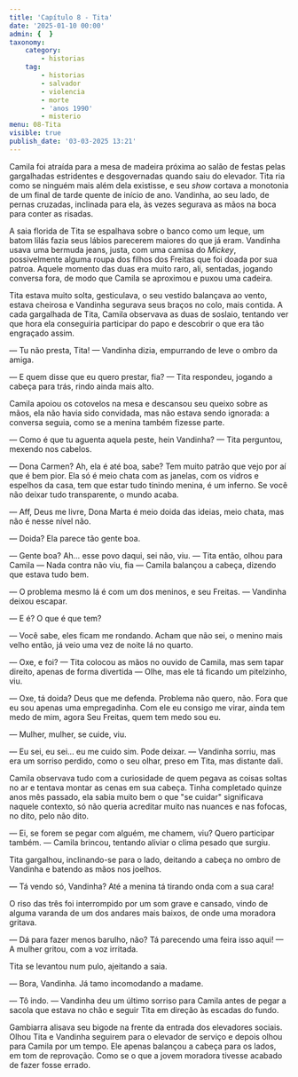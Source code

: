 ```yaml
---
title: 'Capítulo 8 - Tita'
date: '2025-01-10 00:00'
admin: {  }
taxonomy:
    category:
        - historias
    tag:
        - historias
        - salvador
        - violencia
        - morte
        - 'anos 1990'
        - misterio
menu: 08-Tita
visible: true
publish_date: '03-03-2025 13:21'
---
```


Camila foi atraída para a mesa de madeira próxima ao salão de festas pelas gargalhadas estridentes e desgovernadas quando saiu do elevador. Tita ria como se ninguém mais além dela existisse, e seu *show* cortava a monotonia de um final de tarde quente de início de ano. Vandinha, ao seu lado, de pernas cruzadas, inclinada para ela, às vezes segurava as mãos na boca para conter as risadas.

A saia florida de Tita se espalhava sobre o banco como um leque, um batom lilás fazia seus lábios parecerem maiores do que já eram. Vandinha usava uma bermuda jeans, justa, com uma camisa do *Mickey*, possivelmente alguma roupa dos filhos dos Freitas que foi doada por sua patroa. Aquele momento das duas era muito raro, ali, sentadas, jogando conversa fora, de modo que Camila se aproximou e puxou uma cadeira.

Tita estava muito solta, gesticulava, o seu vestido balançava ao vento, estava cheirosa e Vandinha segurava seus braços no colo, mais contida. A cada gargalhada de Tita, Camila observava as duas de soslaio, tentando ver que hora ela conseguiria participar do papo e descobrir o que era tão engraçado assim.

— Tu não presta, Tita! — Vandinha dizia, empurrando de leve o ombro da amiga.

— E quem disse que eu quero prestar, fia? — Tita respondeu, jogando a cabeça para trás, rindo ainda mais alto.

Camila apoiou os cotovelos na mesa e descansou seu queixo sobre as mãos, ela não havia sido convidada, mas não estava sendo ignorada: a conversa seguia, como se a menina também fizesse parte.

— Como é que tu aguenta aquela peste, hein Vandinha? — Tita perguntou, mexendo nos cabelos.

— Dona Carmen? Ah, ela é até boa, sabe? Tem muito patrão que vejo por aí que é bem pior. Ela só é meio chata com as janelas, com os vidros e espelhos da casa, tem que estar tudo tinindo menina, é um inferno. Se você não deixar tudo transparente, o mundo acaba.

— Aff, Deus me livre, Dona Marta é meio doida das ideias, meio chata, mas não é nesse nível não.

— Doida? Ela parece tão gente boa.

— Gente boa? Ah… esse povo daqui, sei não, viu. — Tita então, olhou para Camila — Nada contra não viu, fia — Camila balançou a cabeça, dizendo que estava tudo bem.

— O problema mesmo lá é com um dos meninos, e seu Freitas. — Vandinha deixou escapar.

— E é? O que é que tem?

— Você sabe, eles ficam me rondando. Acham que não sei, o menino mais velho então, já veio uma vez de noite lá no quarto.

— Oxe, e foi? — Tita colocou as mãos no ouvido de Camila, mas sem tapar direito, apenas de forma divertida — Olhe, mas ele tá ficando um pitelzinho, viu.

— Oxe, tá doida? Deus que me defenda. Problema não quero, não. Fora que eu sou apenas uma empregadinha. Com ele eu consigo me virar, ainda tem medo de mim, agora Seu Freitas, quem tem medo sou eu.

— Mulher, mulher, se cuide, viu.

— Eu sei, eu sei… eu me cuido sim. Pode deixar. — Vandinha sorriu, mas era um sorriso perdido, como o seu olhar, preso em Tita, mas distante dali.

Camila observava tudo com a curiosidade de quem pegava as coisas soltas no ar e tentava montar as cenas em sua cabeça. Tinha completado quinze anos mês passado, ela sabia muito bem o que "se cuidar" significava naquele contexto, só não queria acreditar muito nas nuances e nas fofocas, no dito, pelo não dito.

— Ei, se forem se pegar com alguém, me chamem, viu? Quero participar também. — Camila brincou, tentando aliviar o clima pesado que surgiu.

Tita gargalhou, inclinando-se para o lado, deitando a cabeça no ombro de Vandinha e batendo as mãos nos joelhos.

— Tá vendo só, Vandinha? Até a menina tá tirando onda com a sua cara!

O riso das três foi interrompido por um som grave e cansado, vindo de alguma varanda de um dos andares mais baixos, de onde uma moradora gritava.

— Dá para fazer menos barulho, não? Tá parecendo uma feira isso aqui! — A mulher gritou, com a voz irritada.

Tita se levantou num pulo, ajeitando a saia.

— Bora, Vandinha. Já tamo incomodando a madame.

— Tô indo. — Vandinha deu um último sorriso para Camila antes de pegar a sacola que estava no chão e seguir Tita em direção às escadas do fundo.

Gambiarra alisava seu bigode na frente da entrada dos elevadores sociais. Olhou Tita e Vandinha seguirem para o elevador de serviço e depois olhou para Camila por um tempo. Ele apenas balançou a cabeça para os lados, em tom de reprovação. Como se o que a jovem moradora tivesse acabado de fazer fosse errado.
